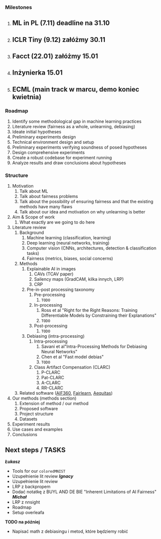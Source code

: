 
### Milestones
1. ML in PL (7.11) deadline na 31.10
	- 
2. ICLR Tiny (9.12) załóżmy 30.11
	- 
3. Facct (22.01) załóżmy 15.01
	- 
4. Inżynierka 15.01
	- 
5. ECML (main track w marcu, demo koniec kwietnia)
	- 


###  Roadmap
1. Identify some methodological gap in machine learning practices
2. Literature review (fairness as a whole, unlearning, debiasing)
3. Ideate initial hypotheses
4. Preliminary experiments design
5. Technical environment design and setup
6. Preliminary experiments verifying soundness of posed hypotheses
7. Design comprehensive experiments
8. Create a robust codebase for experiment running
9. Analyze results and draw conclusions about hypotheses

### Structure
1. Motivation
	1. Talk about ML 
	2. Talk about fairness problems
	3. Talk about the possibility of ensuring fairness and that the existing methods have many flaws
	4. Talk about our idea and motivation on why unlearning is better
2. Aim & Scope of work 
	1. What exactly are we going to do here
3. Literature review
	1. Background
		1. Machine learning (classification, learning)
		2. Deep learning (neural networks, training)
		3. Computer vision (CNNs, architectures, detection & classification tasks)
		4. Fairness (metrics, biases, social concerns)
	2. Methods
		1. Explainable AI in images
			1. CAVs (TCAV paper)
			2. Sailency maps (GradCAM, kilka innych, LRP)
			3. CRP
		2. Pre-in-post processing taxonomy
			1. Pre-processing
				1. `TODO`
			2. In-processing
				1. Ross et al "Right for the Right Reasons: Training Differentiable Models by Constraining their Explanations" 
				2. `TODO`
			3. Post-processing
				1. `TODO`
		3. Debiasing (intra-processing)
			1. Intra-processing 
				1. Savani et al"Intra-Processing Methods for Debiasing Neural Networks"
				2. Chen et al "Fast model debias"
				3. `TODO`
			2. Class Artifact Compensation (CLARC)
				1. P-CLARC
				2. Pat-CLARC
				3. A-CLARC
				4. RR-CLARC
	3. Related software ([AIF360](https://github.com/Trusted-AI/AIF360), [Fairlearn](https://github.com/fairlearn/fairlearn), [Aequitas](https://github.com/dssg/aequitas))
4. Our methods (methods section)
	1. Extension of method / our method
	2. Proposed software
	3. Project structure
	4. Datasets
5. Experiment results
6. Use cases and examples
7. Conclusions


## Next steps / TASKS
***Łukasz***
- Tools for our `coloredMNIST`
- Uzupełnienie lit review
***Ignacy*** 
- Uzupełnienie lit review
- LRP z backpropem
- Dodać notatkę z BUYL AND DE BIE "Inherent Limitations of AI Fairness"
***Michał***
- LRP z nnsight
- Roadmap
- Setup overleafa

**TODO na później**
- Napisać math z debiasingu i metod, które będziemy robić